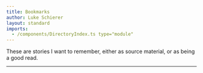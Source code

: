 ```yaml
---
title: Bookmarks
author: Luke Schierer
layout: standard
imports:
  - /components/DirectoryIndex.ts type="module"
---
```


<p>
  These are stories I want to remember, either as source material, or as being a
  good read.
</p>
<hr />

<directory-index directory="/Bookmarks/" ></directory-index>
